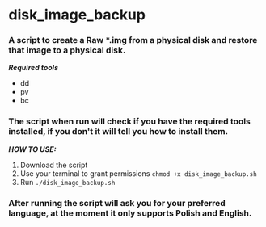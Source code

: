 # disk_image_backup
### A script to create a Raw *.img from a physical disk and restore that image to a physical disk.

***Required tools***
- dd
- pv
- bc

### The script when run will check if you have the required tools installed, if you don't it will tell you how to install them.

***HOW TO USE:***
1. Download the script
2. Use your terminal to grant permissions `chmod +x disk_image_backup.sh`
3. Run `./disk_image_backup.sh`

### After running the script will ask you for your preferred language, at the moment it only supports Polish and English.
